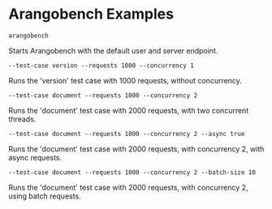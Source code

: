 Arangobench Examples
====================

    arangobench

Starts Arangobench with the default user and server endpoint.

    --test-case version --requests 1000 --concurrency 1

Runs the 'version' test case with 1000 requests, without concurrency.

    --test-case document --requests 1000 --concurrency 2

Runs the 'document' test case with 2000 requests, with two concurrent threads.

    --test-case document --requests 1000 --concurrency 2 --async true

Runs the 'document' test case with 2000 requests, with concurrency 2,
with async requests.

    --test-case document --requests 1000 --concurrency 2 --batch-size 10

Runs the 'document' test case with 2000 requests, with concurrency 2,
using batch requests.

